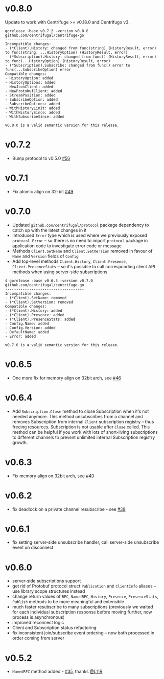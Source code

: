 v0.8.0
======

Update to work with Centrifuge >= v0.18.0 and Centrifugo v3.

```
gorelease -base v0.7.2 -version v0.8.0
github.com/centrifugal/centrifuge-go
------------------------------------
Incompatible changes:
- (*Client).History: changed from func(string) (HistoryResult, error) to func(string, ...HistoryOption) (HistoryResult, error)
- (*Subscription).History: changed from func() (HistoryResult, error) to func(...HistoryOption) (HistoryResult, error)
- (*Subscription).Subscribe: changed from func() error to func(...SubscribeOption) error
Compatible changes:
- HistoryOption: added
- HistoryOptions: added
- NewJsonClient: added
- NewProtobufClient: added
- StreamPosition: added
- SubscribeOption: added
- SubscribeOptions: added
- WithHistoryLimit: added
- WithHistorySince: added
- WithSubscribeSince: added

v0.8.0 is a valid semantic version for this release.
```

v0.7.2
======

* Bump protocol to v0.5.0 [#56](https://github.com/centrifugal/centrifuge-go/pull/56)

v0.7.1
======

* Fix atomic align on 32-bit [#49](https://github.com/centrifugal/centrifuge-go/pull/49)

v0.7.0
======

* Updated `github.com/centrifugal/protocol` package dependency to catch up with the latest changes in it
* Introduced `Error` type which is used where we previously exposed `protocol.Error` – so there is no need to import `protocol` package in application code to investigate error code or message
* Methods `Client.SetName` and `Client.SetVersion` removed in favour of `Name` and `Version` fields of `Config`
* Add top-level methods `Client.History`, `Client.Presence`, `Client.PresenceStats` – so it's possible to call corresponding client API methods when using server-side subscriptions

```
$ gorelease -base v0.6.5 -version v0.7.0
github.com/centrifugal/centrifuge-go
------------------------------------
Incompatible changes:
- (*Client).SetName: removed
- (*Client).SetVersion: removed
Compatible changes:
- (*Client).History: added
- (*Client).Presence: added
- (*Client).PresenceStats: added
- Config.Name: added
- Config.Version: added
- DefaultName: added
- Error: added

v0.7.0 is a valid semantic version for this release.
```

v0.6.5
======

* One more fix for memory align on 32bit arch, see [#46](https://github.com/centrifugal/centrifuge-go/pull/46)

v0.6.4
======

* Add `Subscription.Close` method to close Subscription when it's not needed anymore. This method unsubscribes from a channel and removes Subscription from internal `Client` subscription registry – thus freeing resources. Subscription is not usable after `Close` called. This method can be helpful if you work with lots of short-living subscriptions to different channels to prevent unlimited internal Subscription registry growth.

v0.6.3
======

* Fix memory align on 32bit arch, see [#40](https://github.com/centrifugal/centrifuge-go/pull/40)

v0.6.2
======

* fix deadlock on a private channel resubscribe - see [#38](https://github.com/centrifugal/centrifuge-go/pull/38)

v0.6.1
======

* fix setting server-side unsubscribe handler, call server-side unsubscribe event on disconnect 

v0.6.0
======

* server-side subscriptions support
* get rid of Protobuf protocol struct `Publication` and `ClientInfo` aliases – use library scope structures instead
* change return values of `RPC`, `NamedRPC`, `History`, `Presence`, `PresenceStats`, `Publish` methods to be more meaningful and extensible
* much faster resubscribe to many subscriptions (previously we waited for each individual subscription response before moving further, now process is asynchronous)
* improved reconnect logic
* Client and Subscription status refactoring
* fix inconsistent join/subscribe event ordering – now both processed in order coming from server

v0.5.2
======

* `NamedRPC` method added - [#35](https://github.com/centrifugal/centrifuge-go/pull/35), thanks [@L11R](https://github.com/L11R)

